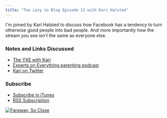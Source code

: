 ```yaml
---
title: "Too Lazy to Blog Episode 11 with Kari Halsted"
---
```

<p>I'm joined by Kari Halsted to discuss how Facebook has a tendency to turn otherwise good people into bad people. And more importantly how the stream you see isn't the same as everyone else.</p>
<h3>Notes and Links Discussed</h3>
<ul>
<li><a href="http://yxe.ssktn.com/kari-halsted/">The YXE with Kari</a></li>
<li><a href="http://expertsoneverything.ca">Experts on Everything parenting podcast</a></li>
<li><a href="https://twitter.com/kayayarai">Kari on Twitter</a></li>
</ul>
<h3 id="subscribe">Subscribe</h3>
<ul>
<li><a href="http://phobos.apple.com/WebObjects/MZStore.woa/wa/viewPodcast?id=563304315">Subscribe in iTunes</a></li>
<li><a href="https://chrisenns.com/feed/podcast/">RSS Subscription</a></li>
</ul>
<p><a href="http://target.georiot.com/Proxy.ashx?grid=9646&id=6PFrOqNV4B8&offerid=162397&type=3&subid=0&tmpid=3664&RD_PARM1=https%253A%252F%252Fitunes.apple.com%252Fca%252Fpodcast%252Ffaraway-so-close%252Fid563304315%253Fmt%253D2%2526uo%253D4%2526partnerId%253D30" target="itunes_store"><img src="http://r.mzstatic.com/images/web/linkmaker/badge_itunes-lrg.gif" alt="Faraway, So Close" style="border: 0;"/></a></p>
